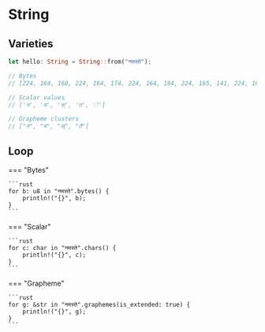 # String

## Varieties

```rust
let hello: String = String::from("नमस्ते");

// Bytes
// [224, 164, 168, 224, 164, 174, 224, 164, 184, 224, 165, 141, 224, 164, 164, 224, 165, 135]

// Scalar values
// ['न', 'म', 'स्', 'त', 'े']

// Grapheme clusters
// ["न", "म", "स्", "ते"]
```

## Loop

=== "Bytes"

    ```rust
    for b: u8 in "नमस्ते".bytes() {
        println!("{}", b);
    }
    ```

=== "Scalar"

    ```rust
    for c: char in "नमस्ते".chars() {
        println!("{}", c);
    }
    ```

=== "Grapheme"

    ```rust
    for g: &str in "नमस्ते".graphemes(is_extended: true) {
        println!("{}", g);
    }
    ```
